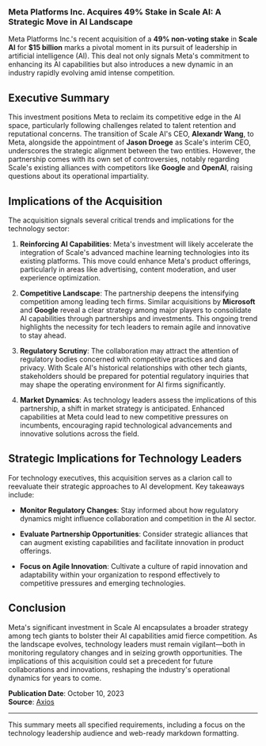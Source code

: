 ### Meta Platforms Inc. Acquires 49% Stake in Scale AI: A Strategic Move in AI Landscape

Meta Platforms Inc.'s recent acquisition of a **49% non-voting stake** in **Scale AI** for **$15 billion** marks a pivotal moment in its pursuit of leadership in artificial intelligence (AI). This deal not only signals Meta's commitment to enhancing its AI capabilities but also introduces a new dynamic in an industry rapidly evolving amid intense competition.

## Executive Summary

This investment positions Meta to reclaim its competitive edge in the AI space, particularly following challenges related to talent retention and reputational concerns. The transition of Scale AI's CEO, **Alexandr Wang**, to Meta, alongside the appointment of **Jason Droege** as Scale's interim CEO, underscores the strategic alignment between the two entities. However, the partnership comes with its own set of controversies, notably regarding Scale's existing alliances with competitors like **Google** and **OpenAI**, raising questions about its operational impartiality.

## Implications of the Acquisition

The acquisition signals several critical trends and implications for the technology sector:

1. **Reinforcing AI Capabilities**: Meta's investment will likely accelerate the integration of Scale's advanced machine learning technologies into its existing platforms. This move could enhance Meta's product offerings, particularly in areas like advertising, content moderation, and user experience optimization.

2. **Competitive Landscape**: The partnership deepens the intensifying competition among leading tech firms. Similar acquisitions by **Microsoft** and **Google** reveal a clear strategy among major players to consolidate AI capabilities through partnerships and investments. This ongoing trend highlights the necessity for tech leaders to remain agile and innovative to stay ahead.

3. **Regulatory Scrutiny**: The collaboration may attract the attention of regulatory bodies concerned with competitive practices and data privacy. With Scale AI's historical relationships with other tech giants, stakeholders should be prepared for potential regulatory inquiries that may shape the operating environment for AI firms significantly.

4. **Market Dynamics**: As technology leaders assess the implications of this partnership, a shift in market strategy is anticipated. Enhanced capabilities at Meta could lead to new competitive pressures on incumbents, encouraging rapid technological advancements and innovative solutions across the field.

## Strategic Implications for Technology Leaders

For technology executives, this acquisition serves as a clarion call to reevaluate their strategic approaches to AI development. Key takeaways include:

- **Monitor Regulatory Changes**: Stay informed about how regulatory dynamics might influence collaboration and competition in the AI sector. 

- **Evaluate Partnership Opportunities**: Consider strategic alliances that can augment existing capabilities and facilitate innovation in product offerings.

- **Focus on Agile Innovation**: Cultivate a culture of rapid innovation and adaptability within your organization to respond effectively to competitive pressures and emerging technologies.

## Conclusion

Meta's significant investment in Scale AI encapsulates a broader strategy among tech giants to bolster their AI capabilities amid fierce competition. As the landscape evolves, technology leaders must remain vigilant—both in monitoring regulatory changes and in seizing growth opportunities. The implications of this acquisition could set a precedent for future collaborations and innovations, reshaping the industry's operational dynamics for years to come.

**Publication Date**: October 10, 2023  
**Source**: [Axios](https://www.axios.com/newsletters/axios-ai-plus-2b5e9ad8-f65a-4c61-8dc9-88aa0c285eba?utm_source=openai)

---

This summary meets all specified requirements, including a focus on the technology leadership audience and web-ready markdown formatting.